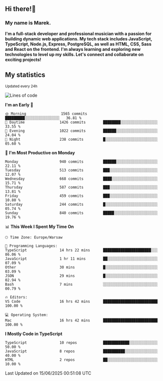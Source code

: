 ## Hi there!👋 ##
### My name is Marek. ###

**I'm a full-stack developer and professional musician with a passion for building dynamic web applications. My tech stack includes JavaScript, TypeScript, Node.js, Express, PostgreSQL, as well as HTML, CSS, Sass and React on the frontend. I'm always learning and exploring new technologies to level up my skills. Let's connect and collaborate on exciting projects!**

## My statistics ##
<sub>Updated every 24h</sub>
<!--START_SECTION:waka-->
![Lines of code](https://img.shields.io/badge/From%20Hello%20World%20I%27ve%20Written-404.2%20thousand%20lines%20of%20code-blue)

**I'm an Early 🐤** 

```text
🌞 Morning                1565 commits        █████████░░░░░░░░░░░░░░░░   36.81 % 
🌆 Daytime                1426 commits        ████████░░░░░░░░░░░░░░░░░   33.55 % 
🌃 Evening                1022 commits        ██████░░░░░░░░░░░░░░░░░░░   24.04 % 
🌙 Night                  238 commits         █░░░░░░░░░░░░░░░░░░░░░░░░   05.60 % 
```
📅 **I'm Most Productive on Monday** 

```text
Monday                   940 commits         ██████░░░░░░░░░░░░░░░░░░░   22.11 % 
Tuesday                  513 commits         ███░░░░░░░░░░░░░░░░░░░░░░   12.07 % 
Wednesday                668 commits         ████░░░░░░░░░░░░░░░░░░░░░   15.71 % 
Thursday                 587 commits         ███░░░░░░░░░░░░░░░░░░░░░░   13.81 % 
Friday                   459 commits         ███░░░░░░░░░░░░░░░░░░░░░░   10.80 % 
Saturday                 244 commits         █░░░░░░░░░░░░░░░░░░░░░░░░   05.74 % 
Sunday                   840 commits         █████░░░░░░░░░░░░░░░░░░░░   19.76 % 
```


📊 **This Week I Spent My Time On** 

```text
🕑︎ Time Zone: Europe/Warsaw

💬 Programming Languages: 
TypeScript               14 hrs 22 mins      ██████████████████████░░░   86.06 % 
JavaScript               1 hr 11 mins        ██░░░░░░░░░░░░░░░░░░░░░░░   07.09 % 
Other                    30 mins             █░░░░░░░░░░░░░░░░░░░░░░░░   03.09 % 
JSON                     29 mins             █░░░░░░░░░░░░░░░░░░░░░░░░   02.94 % 
Bash                     7 mins              ░░░░░░░░░░░░░░░░░░░░░░░░░   00.79 % 

🔥 Editors: 
VS Code                  16 hrs 42 mins      █████████████████████████   100.00 % 

💻 Operating System: 
Mac                      16 hrs 42 mins      █████████████████████████   100.00 % 
```

**I Mostly Code in TypeScript** 

```text
TypeScript               10 repos            ████████████░░░░░░░░░░░░░   50.00 % 
JavaScript               8 repos             ██████████░░░░░░░░░░░░░░░   40.00 % 
HTML                     2 repos             ██░░░░░░░░░░░░░░░░░░░░░░░   10.00 % 
```




 Last Updated on 15/06/2025 00:51:08 UTC
<!--END_SECTION:waka-->

<!--
**MarekSax/MarekSax** is a ✨ _special_ ✨ repository because its `README.md` (this file) appears on your GitHub profile.

Here are some ideas to get you started:

- 🔭 I’m currently working on ...
- 🌱 I’m currently learning ...
- 👯 I’m looking to collaborate on ...
- 🤔 I’m looking for help with ...
- 💬 Ask me about ...
- 📫 How to reach me: ...
- 😄 Pronouns: ...
- ⚡ Fun fact: ...
-->

